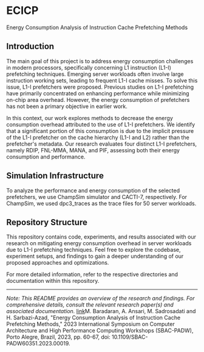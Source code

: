 # ECICP
Energy Consumption Analysis of Instruction Cache Prefetching Methods

## Introduction

The main goal of this project is to address energy consumption challenges in modern processors, specifically concerning L1 instruction (L1-I) prefetching techniques. Emerging server workloads often involve large instruction working sets, leading to frequent L1-I cache misses. To solve this issue, L1-I prefetchers were proposed. Previous studies on L1-I prefetching have primarily concentrated on enhancing performance while minimizing on-chip area overhead. However, the energy consumption of prefetchers has not been a primary objective in earlier work.

In this context, our work explores methods to decrease the energy consumption overhead attributed to the use of L1-I prefetchers. We identify that a significant portion of this consumption is due to the implicit pressure of the L1-I prefetcher on the cache hierarchy (L1-I and L2) rather than the prefetcher's metadata. Our research evaluates four distinct L1-I prefetchers, namely RDIP, FNL-MMA, MANA, and PIF, assessing both their energy consumption and performance.

## Simulation Infrastructure

To analyze the performance and energy consumption of the selected prefetchers, we use ChampSim simulator and CACTI-7, respectively. For ChampSim, we used dpc3_traces as the trace files for 50 server workloads.

## Repository Structure

This repository contains code, experiments, and results associated with our research on mitigating energy consumption overhead in server workloads due to L1-I prefetching techniques. Feel free to explore the codebase, experiment setups, and findings to gain a deeper understanding of our proposed approaches and optimizations.

For more detailed information, refer to the respective directories and documentation within this repository.

---

*Note: This README provides an overview of the research and findings. For comprehensive details, consult the relevant research paper(s) and associated documentation.*
[link](https://ieeexplore.ieee.org/abstract/document/10306038)M. Baradaran, A. Ansari, M. Sadrosadati and H. Sarbazi-Azad, "Energy Consumption Analysis of Instruction Cache Prefetching Methods," 2023 International Symposium on Computer Architecture and High Performance Computing Workshops (SBAC-PADW), Porto Alegre, Brazil, 2023, pp. 60-67, doi: 10.1109/SBAC-PADW60351.2023.00019.
